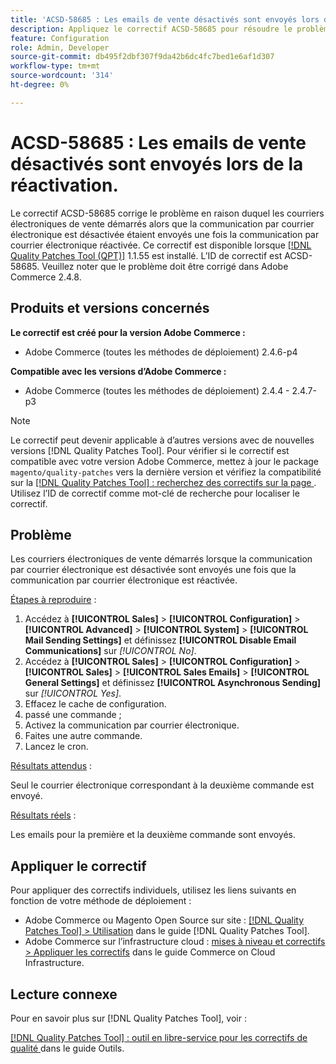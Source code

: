 ```yaml
---
title: 'ACSD-58685 : Les emails de vente désactivés sont envoyés lors de la réactivation.'
description: Appliquez le correctif ACSD-58685 pour résoudre le problème Adobe Commerce en raison duquel les courriers électroniques de vente démarrés alors que la communication par courrier électronique est désactivée sont envoyés une fois la communication par courrier électronique réactivée.
feature: Configuration
role: Admin, Developer
source-git-commit: db495f2dbf307f9da42b6dc4fc7bed1e6af1d307
workflow-type: tm+mt
source-wordcount: '314'
ht-degree: 0%

---
```


# ACSD-58685 : Les emails de vente désactivés sont envoyés lors de la réactivation.

Le correctif ACSD-58685 corrige le problème en raison duquel les courriers électroniques de vente démarrés alors que la communication par courrier électronique est désactivée étaient envoyés une fois la communication par courrier électronique réactivée. Ce correctif est disponible lorsque [[!DNL Quality Patches Tool (QPT)]](/help/tools/quality-patches-tool/quality-patches-tool-to-self-serve-quality-patches.md) 1.1.55 est installé. L’ID de correctif est ACSD-58685. Veuillez noter que le problème doit être corrigé dans Adobe Commerce 2.4.8.

## Produits et versions concernés

**Le correctif est créé pour la version Adobe Commerce :**

* Adobe Commerce (toutes les méthodes de déploiement) 2.4.6-p4

**Compatible avec les versions d’Adobe Commerce :**

* Adobe Commerce (toutes les méthodes de déploiement) 2.4.4 - 2.4.7-p3

>[!NOTE]
>
>Le correctif peut devenir applicable à d’autres versions avec de nouvelles versions [!DNL Quality Patches Tool]. Pour vérifier si le correctif est compatible avec votre version Adobe Commerce, mettez à jour le package `magento/quality-patches` vers la dernière version et vérifiez la compatibilité sur la [[!DNL Quality Patches Tool] : recherchez des correctifs sur la page ](https://experienceleague.adobe.com/tools/commerce-quality-patches/index.html?lang=fr). Utilisez l’ID de correctif comme mot-clé de recherche pour localiser le correctif.

## Problème

Les courriers électroniques de vente démarrés lorsque la communication par courrier électronique est désactivée sont envoyés une fois que la communication par courrier électronique est réactivée.

<u>Étapes à reproduire</u> :

1. Accédez à **[!UICONTROL Sales]** > **[!UICONTROL Configuration]** > **[!UICONTROL Advanced]** > **[!UICONTROL System]** > **[!UICONTROL Mail Sending Settings]** et définissez **[!UICONTROL Disable Email Communications]** sur *[!UICONTROL No]*.
1. Accédez à **[!UICONTROL Sales]** > **[!UICONTROL Configuration]** > **[!UICONTROL Sales]** > **[!UICONTROL Sales Emails]** > **[!UICONTROL General Settings]** et définissez **[!UICONTROL Asynchronous Sending]** sur *[!UICONTROL Yes]*.
1. Effacez le cache de configuration.
1. passé une commande ;
1. Activez la communication par courrier électronique.
1. Faites une autre commande.
1. Lancez le cron.

<u>Résultats attendus</u> :

Seul le courrier électronique correspondant à la deuxième commande est envoyé.

<u>Résultats réels</u> :

Les emails pour la première et la deuxième commande sont envoyés.

## Appliquer le correctif

Pour appliquer des correctifs individuels, utilisez les liens suivants en fonction de votre méthode de déploiement :

* Adobe Commerce ou Magento Open Source sur site : [[!DNL Quality Patches Tool] > Utilisation](/help/tools/quality-patches-tool/usage.md) dans le guide [!DNL Quality Patches Tool].
* Adobe Commerce sur l’infrastructure cloud : [mises à niveau et correctifs > Appliquer les correctifs](https://experienceleague.adobe.com/docs/commerce-cloud-service/user-guide/develop/upgrade/apply-patches.html?lang=fr) dans le guide Commerce on Cloud Infrastructure.

## Lecture connexe

Pour en savoir plus sur [!DNL Quality Patches Tool], voir :

[[!DNL Quality Patches Tool] : outil en libre-service pour les correctifs de qualité ](/help/tools/quality-patches-tool/quality-patches-tool-to-self-serve-quality-patches.md) dans le guide Outils.
